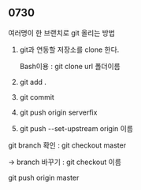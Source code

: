## 0730

여러명이 한 브랜치로 git 올리는 방법

1. git과 연동할 저장소를 clone 한다.

   Bash이용 : git clone url 폴더이름

2. git add .

3. git commit

4. git push origin serverfix

5. git push --set-upstream origin 이름



git branch 확인 : git checkout master

-> branch 바꾸기 : git checkout 이름

git push origin master

